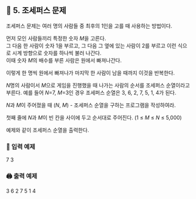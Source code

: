 ## 🏁 5. 조세퍼스 문제
조세퍼스 문제는 여러 명의 사람들 중 최후의 1인을 고를 때 사용하는 방법이다.

먼저 모인 사람들끼리 특정한 숫자 $M$을 고른다. 
<br>그 다음 한 사람이 숫자 1을 부르고, 그 다음 그 옆에 있는 사람이 2를 부르고 이런 식으로 시계 방향으로 숫자를 하나씩 불러 나간다.
<br>이때 숫자 $M$의 배수를 부른 사람은 원에서 빠져나간다.

이렇게 한 명씩 원에서 빠져나가 마지막 한 사람이 남을 때까지 이것을 반복한다.

$N$명의 사람이서 $M$으로 게임을 진행했을 때 나가는 사람의 순서를 조세퍼스 순열이라고 부른다.
예를 들어 $N$=7, $M$=3인 경우 조세퍼스 순열은  3, 6, 2, 7, 5, 1, 4가 된다.

$N$과 $M$이 주어졌을 때 ($N$, $M$) - 조세퍼스 순열을 구하는 프로그램을 작성하여라.

첫째 줄에 $N$과 $M$이 빈 칸을 사이에 두고 순서대로 주어진다. (1 ≤ $M$ ≤ $N$ ≤ 5,000)

예제와 같이 조세퍼스 순열을 출력한다.

### 📝 입력 예제
7 3

### 🖨️ 출력 예제
3 6 2 7 5 1 4 
